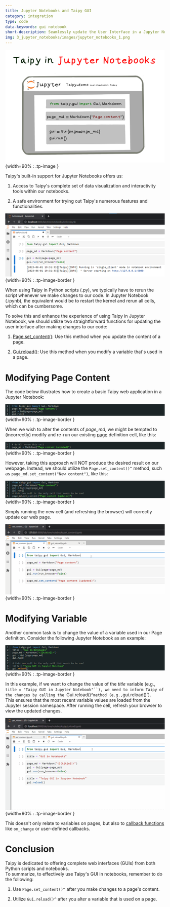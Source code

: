 ```yaml
---
title: Jupyter Notebooks and Taipy GUI
category: integration
type: code
data-keywords: gui notebook
short-description: Seamlessly update the User Interface in a Jupyter Notebook without restarting the kernel.
img: 3_jupyter_notebooks/images/jupyter_notebooks_1.png
---
```

![Taipy GUI in Jupyter Notebooks](images/jupyter_notebooks_1.png){width=90% : .tp-image }

Taipy's built-in support for Jupyter Notebooks offers us:

1. Access to Taipy's complete set of data visualization and interactivity tools within our
notebooks.

2. A safe environment for trying out Taipy's numerous features and functionalities.

![Taipy GUI in Jupyter Notebooks](images/jupyter_notebooks_2.png){width=90% : .tp-image-border }

When using Taipy in Python scripts (.py), we typically have to rerun the script whenever we make
changes to our code. In Jupyter Notebook (.ipynb), the equivalent would be to restart the kernel
and rerun all cells, which can be cumbersome.

To solve this and enhance the experience of using Taipy in Jupyter Notebook, we should utilize two straightforward functions for updating the user interface after making changes to our code:

1. [Page.set_content()](../../../manuals/reference/taipy.gui.Page.md#taipy.gui.page.Page.set_content):
   Use this method when you update the content of a page.

2. [Gui.reload()](../../../manuals/reference/taipy.gui.Gui.md#taipy.gui.gui.Gui.reload): Use this
   method when you modify a variable that's used in a page.

# Modifying Page Content

The code below illustrates how to create a basic Taipy web application in a Jupyter Notebook:

![Modifying Page Content](images/jupyter_notebooks_3.png){width=90% : .tp-image-border }

When we wish to alter the contents of *page_md*, we might be tempted to (incorrectly) modify and
re-run our existing [page](../../../manuals/reference/taipy.gui.Page.md) definition cell, like this:

![Modifying Page Content](images/jupyter_notebooks_4.png){width=90% : .tp-image-border }

However, taking this approach will NOT produce the desired result on our webpage. Instead, we
should utilize the `Page.set_content()^` method, such as `page_md.set_content("New content")`, like
this:

![Modifying Page Content](images/jupyter_notebooks_5.png){width=90% : .tp-image-border }

Simply running the new cell (and refreshing the browser) will correctly update our web page.

![Modifying Page Content](images/notebook_set_content_no_browser.gif){width=90% : .tp-image-border }

# Modifying Variable

Another common task is to change the value of a variable used in our Page definition. Consider the
following Jupyter Notebook as an example:

![Modifying Variable](images/jupyter_notebooks_6.png){width=90% : .tp-image-border }

In this example, if we want to change the value of the *title* variable (e.g.,
`title = "Taipy GUI in Jupyter Notebook"``), we need to inform Taipy of the changes by calling
the `Gui.reload()^` method (e.g., `gui.reload()`).<br/>
This ensures that the most recent variable values are loaded from the Jupyter session namespace.
After running the cell, refresh your browser to view the updated changes.

![Modifying Variable](images/notebook_gui_reload.gif){width=90% : .tp-image-border }

This doesn't only relate to variables on pages, but also to
[callback functions](../../../manuals/gui/callbacks.md) like `on_change` or user-defined callbacks.

# Conclusion

Taipy is dedicated to offering complete web interfaces (GUIs) from both Python scripts and
notebooks.<br/>
To summarize, to effectively use Taipy's GUI in notebooks, remember to do the following:

1. Use `Page.set_content()^` after you make changes to a page's content.

2. Utilize `Gui.reload()^` after you alter a variable that is used on a page.
